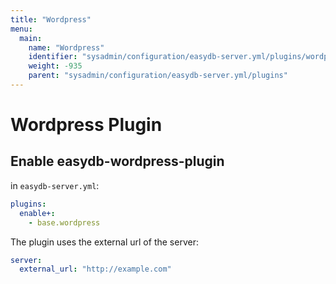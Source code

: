 ```yaml
---
title: "Wordpress"
menu:
  main:
    name: "Wordpress"
    identifier: "sysadmin/configuration/easydb-server.yml/plugins/wordpress"
    weight: -935
    parent: "sysadmin/configuration/easydb-server.yml/plugins"
---
```


# Wordpress Plugin

## Enable easydb-wordpress-plugin

in `easydb-server.yml`:

```yaml
plugins:
  enable+:
    - base.wordpress
```

The plugin uses the external url of the server:

```yaml
server:
  external_url: "http://example.com"
```
